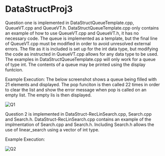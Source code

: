 # DataStructProj3
Question one is implemented in DataStructQueueTemplate.cpp, QueueVT.cpp and QueueVT.h. DataStructQueueTemplate.cpp only contains an example of how to use QueueVT.cpp and QueueVT.h, it has no necessary code.
The queue is implemented as a template, but the final line of QueueVT.cpp must be modified in order to avoid unresolved external errors. The file as it is included is set up for the int data type, but modifying the code as instructed in QueueVT.cpp allows for any data type to be used.
The examples in DataStructQueueTemplate.cpp will only work for a queue of type int. The contents of a queue may be printed using the display funtcion.

Example Execution:
The below screenshot shows a queue being filled with 21 elements and displayed. The pop funciton is then called 22 times in order to clear the list and show the error message when pop is called on an empty list. The empty lis is then displayed.

![Q1](https://github.com/user-attachments/assets/2ee66ec1-9e08-44dd-a30b-dc0e71cfa157)


Question 2 is implemented in DataStruct-RecLinSearch.cpp, Search.cpp and Search.h. DataStruct-RecLinSearch.cpp contains an example of the implmentation of Search.cpp and Search.h. Including Search.h allows the use of linear_search using a vector of int type.

Example Execution:

![Q2](https://github.com/user-attachments/assets/26df4bfe-17f8-45c7-98b8-08497bea4458)

